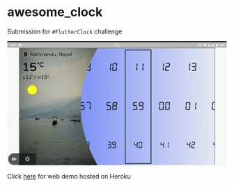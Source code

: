 # awesome_clock


Submission for `#FlutterClock` challenge

![Demo](demo/demo.gif)


Click [here](https://rpa-awesome-clock.herokuapp.com/#/) for web demo hosted on Heroku 
